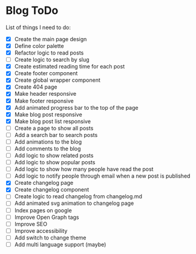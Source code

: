 # Blog ToDo

List of things I need to do:

- [X] Create the main page design
- [X] Define color palette
- [X] Refactor logic to read posts
- [ ] Create logic to search by slug
- [X] Create estimated reading time for each post
- [X] Create footer component
- [X] Create global wrapper component
- [X] Create 404 page
- [X] Make header responsive
- [X] Make footer responsive
- [X] Add animated progress bar to the top of the page
- [X] Make blog post responsive
- [X] Make blog post list responsive
- [ ] Create a page to show all posts
- [ ] Add a search bar to search posts
- [ ] Add animations to the blog
- [ ] Add comments to the blog
- [ ] Add logic to show related posts
- [ ] Add logic to show popular posts
- [ ] Add logic to show how many people have read the post
- [ ] Add logic to notify people through email when a new post is published
- [X] Create changelog page
- [X] Create changelog component
- [ ] Create logic to read changelog from changelog.md
- [ ] Add animated svg animation to changelog page
- [ ] Index pages on google
- [ ] Improve Open Graph tags
- [ ] Improve SEO
- [ ] Improve accessibility
- [ ] Add switch to change theme
- [ ] Add multi language support (maybe)